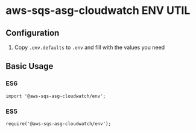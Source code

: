 # aws-sqs-asg-cloudwatch ENV UTIL
## Configuration
1. Copy `.env.defaults` to `.env` and fill with the values you need

## Basic Usage
### ES6
```
import '@aws-sqs-asg-cloudwatch/env';

```

### ES5
```
require('@aws-sqs-asg-cloudwatch/env');

```
